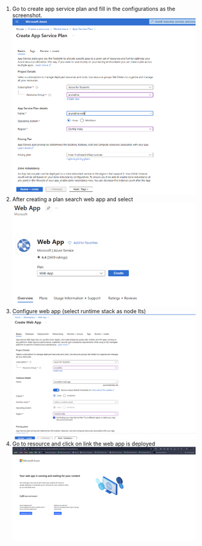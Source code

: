 
1. Go to create app service plan and fill in the configurations as the screenshot.
![alt text](image.png)
2. After creating a plan search web app and select
![alt text](image-1.png)
3. Configure web app (select runtime stack as node lts)
![alt text](image-2.png)
4. Go to resource and click on link the web app is deployed
![alt text](image-3.png)